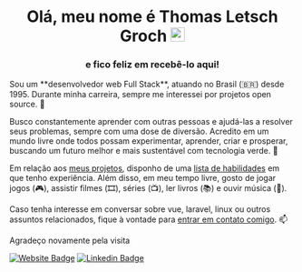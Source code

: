 <h1 align="center">Olá, meu nome é Thomas Letsch Groch <img src="https://media.giphy.com/media/hvRJCLFzcasrR4ia7z/giphy.gif" width="25px"></h1>
<h3 align="center">e fico feliz em recebê-lo aqui!</h3>
Sou um **desenvolvedor web Full Stack**, atuando no Brasil (🇧🇷) desde 1995. Durante minha carreira, sempre me interessei por projetos open source. 💼

Busco constantemente aprender com outras pessoas e ajudá-las a resolver seus problemas, sempre com uma dose de diversão. Acredito em um mundo livre onde todos possam experimentar, aprender, criar e prosperar, buscando um futuro melhor e mais sustentável com tecnologia verde. 🔭

Em relação aos [meus projetos](https://0x0t.xyz/projetos), disponho de uma [lista de habilidades](https://0x0t.xyz/stack) em que tenho experiência. Além disso, em meu tempo livre, gosto de jogar jogos (🎮), assistir filmes (🎞️), séries (📺), ler livros (📚) e ouvir música (🎵).

Caso tenha interesse em conversar sobre vue, laravel, linux ou outros assuntos relacionados, fique à vontade para [entrar em contato comigo](https://0x0t.xyz/contato.html). 📫

Agradeço novamente pela visita

[![Website Badge](https://img.shields.io/badge/-thomasgroch-darkgreen?style=flat-square&logo=Safari&logoColor=white&link=https://0x0t.xyz)](https://0x0t.xyz/)
[![Linkedin Badge](https://img.shields.io/badge/-thomasgroch-blue?style=flat-square&logo=Linkedin&logoColor=white&link=https://www.linkedin.com/in/thomasgroch/)](https://www.linkedin.com/in/thomasgroch/)
